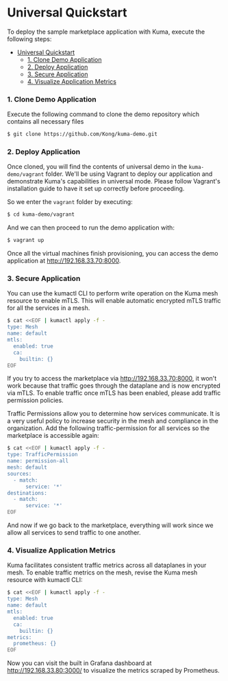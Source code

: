 # Universal Quickstart

To deploy the sample marketplace application with Kuma, execute the following steps:

- [Universal Quickstart](#universal-quickstart)
    - [1. Clone Demo Application](#1-clone-demo-application)
    - [2. Deploy Application](#2-deploy-application)
    - [3. Secure Application](#3-secure-application)
    - [4. Visualize Application Metrics](#4-visualize-application-metrics)

### 1. Clone Demo Application

Execute the following command to clone the demo repository which contains all necessary files

```sh
$ git clone https://github.com/Kong/kuma-demo.git
```

### 2. Deploy Application

Once cloned, you will find the contents of universal demo in the `kuma-demo/vagrant` folder. We'll be using Vagrant to deploy our application and demonstrate Kuma's capabilities in universal mode. Please follow Vagrant's installation guide to have it set up correctly before proceeding.

So we enter the `vagrant` folder by executing:

```sh
$ cd kuma-demo/vagrant
```

And we can then proceed to run the demo application with:

```sh
$ vagrant up
```
Once all the virtual machines finish provisioning, you can access the demo application at http://192.168.33.70:8000.

### 3. Secure Application

You can use the kumactl CLI to perform write operation on the Kuma mesh resource to enable mTLS. This will enable automatic encrypted mTLS traffic for all the services in a mesh. 

```sh
$ cat <<EOF | kumactl apply -f -
type: Mesh
name: default
mtls:
  enabled: true
  ca:
    builtin: {}
EOF
```

If you try to access the marketplace via http://192.168.33.70:8000, it won't work because that traffic goes through the dataplane and is now encrypted via mTLS. To enable traffic once mTLS has been enabled, please add traffic permission policies. 

Traffic Permissions allow you to determine how services communicate. It is a very useful policy to increase security in the mesh and compliance in the organization. Add the following traffic-permission for all services so the marketplace is accessible again:

```sh
$ cat <<EOF | kumactl apply -f -
type: TrafficPermission
name: permission-all
mesh: default
sources:
  - match:
      service: '*'
destinations:
  - match:
      service: '*'
EOF
```

And now if we go back to the marketplace, everything will work since we allow all services to send traffic to one another.

### 4. Visualize Application Metrics

Kuma facilitates consistent traffic metrics across all dataplanes in your mesh. To enable traffic metrics on the mesh, revise the Kuma mesh resource with kumactl CLI:

```sh
$ cat <<EOF | kumactl apply -f -
type: Mesh
name: default
mtls:
  enabled: true
  ca:
    builtin: {}
metrics:
  prometheus: {}
EOF
```

Now you can visit the built in Grafana dashboard at http://192.168.33.80:3000/ to visualize the metrics scraped by Prometheus.
